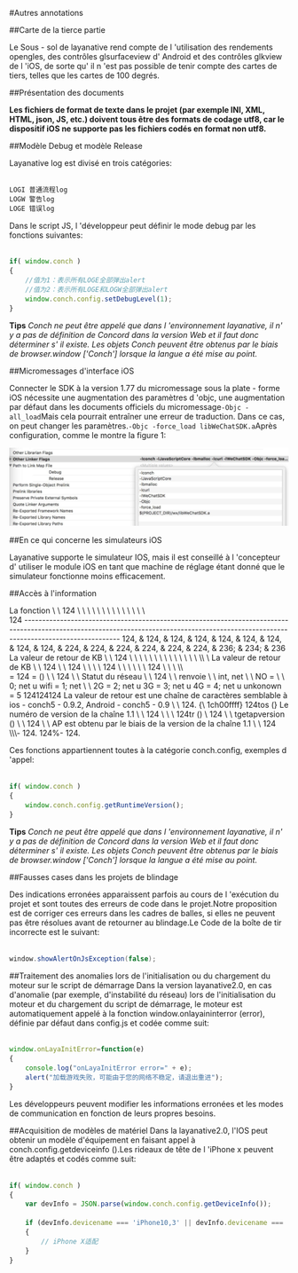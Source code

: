 #Autres annotations

##Carte de la tierce partie

Le Sous - sol de layanative rend compte de l 'utilisation des rendements opengles, des contrôles glsurfaceview d' Android et des contrôles glkview de l 'iOS, de sorte qu' il n 'est pas possible de tenir compte des cartes de tiers, telles que les cartes de 100 degrés.

##Présentation des documents

**Les fichiers de format de texte dans le projet (par exemple INI, XML, HTML, json, JS, etc.) doivent tous être des formats de codage utf8, car le dispositif iOS ne supporte pas les fichiers codés en format non utf8.**

##Modèle Debug et modèle Release

Layanative log est divisé en trois catégories:


```java

LOGI 普通流程log
LOGW 警告log
LOGE 错误log
```


Dans le script JS, l 'développeur peut définir le mode debug par les fonctions suivantes:


```javascript

if( window.conch )
{
    //值为1：表示所有LOGE全部弹出alert
    //值为2：表示所有LOGE和LOGW全部弹出alert
    window.conch.config.setDebugLevel(1);
}
```


**Tips**
*Conch ne peut être appelé que dans l 'environnement layanative, il n' y a pas de définition de Concord dans la version Web et il faut donc déterminer s' il existe.*
*Les objets Conch peuvent être obtenus par le biais de browser.window ['Conch'] lorsque la langue a été mise au point.*

##Micromessages d'interface iOS

Connecter le SDK à la version 1.77 du micromessage sous la plate - forme iOS nécessite une augmentation des paramètres d 'objc, une augmentation par défaut dans les documents officiels du micromessage`-Objc -all_load`Mais cela pourrait entraîner une erreur de traduction.
Dans ce cas, on peut changer les paramètres.`-Objc -force_load libWeChatSDK.a`Après configuration, comme le montre la figure 1:

![1](img/1.png)

##En ce qui concerne les simulateurs iOS

Layanative supporte le simulateur IOS, mais il est conseillé à l 'concepteur d' utiliser le module iOS en tant que machine de réglage étant donné que le simulateur fonctionne moins efficacement.

##Accès à l'information

La fonction \ \ 124 \ \ \ \ \ \ \ \ \ \ \ \ \ \ \
124 ---------------------------------------------------------------------------------------------------------------------------------------------------------------------------------------
124, & 124, & 124, & 124, & 124, & 124, & 124, & 124, & 124, & 224, & 224, & 224, & 224, & 224, & 224, & 236; & 234; & 236
La valeur de retour de KB \ \ 124 \ \ \ \ \ \ \ \ \ \ \ \ \ \ \\\ \\
La valeur de retour de KB \ \ 124 \ \ 124 \ \ \ \ 124 \ \ \ \ \ \ 124 \ \ \ \\\ \
= 124 = () \ \ 124 \ \ Statut du réseau \ \ 124 \ \ renvoie \ \ int, net \ \ NO = \ \ 0; net u wifi = 1; net \ \ 2G = 2; net u 3G = 3; net u 4G = 4; net u unkonown = 5 124124124
La valeur de retour est une chaîne de caractères semblable à ios - conch5 - 0.9.2, Android - conch5 - 0.9 \ \ 124.
{\ 1ch00ffff} 124tos (}
Le numéro de version de la chaîne 1.1 \ \ 124 \ \ \ 124tr ()  \ 124 \ \ tgetapversion () \ \ 124 \ \ AP est obtenu par le biais de la version de la chaîne 1.1 \ \ 124 \\\\\\\- 124.
124%- 124.

Ces fonctions appartiennent toutes à la catégorie conch.config, exemples d 'appel:


```javascript

if( window.conch )
{
    window.conch.config.getRuntimeVersion();
}
```


**Tips**
*Conch ne peut être appelé que dans l 'environnement layanative, il n' y a pas de définition de Concord dans la version Web et il faut donc déterminer s' il existe.*
*Les objets Conch peuvent être obtenus par le biais de browser.window ['Conch'] lorsque la langue a été mise au point.*

##Fausses cases dans les projets de blindage

Des indications erronées apparaissent parfois au cours de l 'exécution du projet et sont toutes des erreurs de code dans le projet.Notre proposition est de corriger ces erreurs dans les cadres de balles, si elles ne peuvent pas être résolues avant de retourner au blindage.Le Code de la boîte de tir incorrecte est le suivant:


```java

window.showAlertOnJsException(false);
```


##Traitement des anomalies lors de l'initialisation ou du chargement du moteur sur le script de démarrage
Dans la version layanative2.0, en cas d'anomalie (par exemple, d'instabilité du réseau) lors de l'initialisation du moteur et du chargement du script de démarrage, le moteur est automatiquement appelé à la fonction window.onlayaininterror (error), définie par défaut dans config.js et codée comme suit:

```javascript

window.onLayaInitError=function(e)
{
	console.log("onLayaInitError error=" + e);
	alert("加载游戏失败，可能由于您的网络不稳定，请退出重进");
}
```

Les développeurs peuvent modifier les informations erronées et les modes de communication en fonction de leurs propres besoins.

##Acquisition de modèles de matériel
Dans la layanative2.0, l'IOS peut obtenir un modèle d'équipement en faisant appel à conch.config.getdeviceinfo ().Les rideaux de tête de l 'iPhone x peuvent être adaptés et codés comme suit:

```javascript

if( window.conch )
{
    var devInfo = JSON.parse(window.conch.config.getDeviceInfo());

    if (devInfo.devicename === 'iPhone10,3' || devInfo.devicename === 'iPhone10,6')
    {
        // iPhone X适配
    }
}
```
